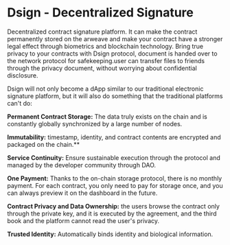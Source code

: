 # Dsign - Decentralized Signature
Decentralized contract signature platform. It can make the contract permanently stored on the arweave and make your contract have a stronger legal effect through biometrics and blockchain technology. Bring true privacy to your contracts with Dsign protocol, document is handed over to the network protocol for safekeeping.user can transfer files to friends through the privacy document, without worrying about confidential disclosure.

Dsign will not only become a dApp similar to our traditional electronic signature platform, but it will also do something that the traditional platforms can't do:

**Permanent Contract Storage:** The data truly exists on the chain and is constantly globally synchronized by a large number of nodes.

**Immutability:** timestamp, identity, and contract contents are encrypted and packaged on the chain.**

**Service Continuity:** Ensure sustainable execution through the protocol and managed by the developer community through DAO.

**One Payment:** Thanks to the on-chain storage protocol, there is no monthly payment. For each contract, you only need to pay for storage once, and you can always preview it on the dashboard in the future.

**Contract Privacy and Data Ownership:** the users browse the contract only through the private key, and it is executed by the agreement, and the third book and the platform cannot read the user's privacy.

**Trusted Identity:** Automatically binds identity and biological information.
